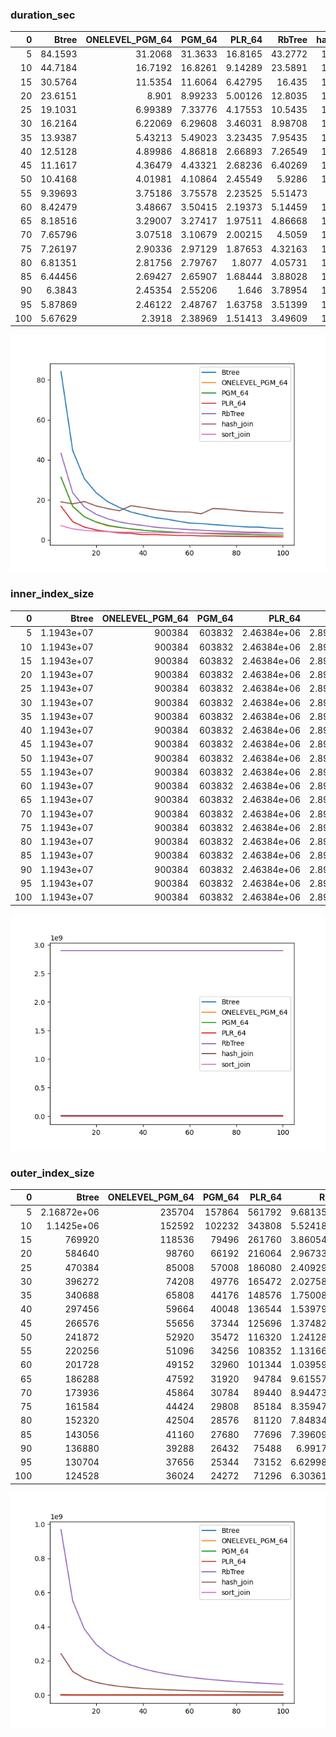 ### duration_sec

|   0 |    Btree |   ONELEVEL_PGM_64 |   PGM_64 |   PLR_64 |   RbTree |   hash_join |   sort_join |
|----:|---------:|------------------:|---------:|---------:|---------:|------------:|------------:|
|   5 | 84.1593  |          31.2068  | 31.3633  | 16.8165  | 43.2772  |     19.0189 |     7.15422 |
|  10 | 44.7184  |          16.7192  | 16.8261  |  9.14289 | 23.5891  |     18.0167 |     5.50426 |
|  15 | 30.5764  |          11.5354  | 11.6064  |  6.42795 | 16.435   |     19.1851 |     4.77955 |
|  20 | 23.6151  |           8.901   |  8.99233 |  5.00126 | 12.8035  |     16.9959 |     4.36012 |
|  25 | 19.1031  |           6.99389 |  7.33776 |  4.17553 | 10.5435  |     15.6458 |     4.11105 |
|  30 | 16.2164  |           6.22069 |  6.29608 |  3.46031 |  8.98708 |     14.5737 |     3.90694 |
|  35 | 13.9387  |           5.43213 |  5.49023 |  3.23435 |  7.95435 |     17.0859 |     3.83812 |
|  40 | 12.5128  |           4.89986 |  4.86818 |  2.66893 |  7.26549 |     16.2323 |     3.7774  |
|  45 | 11.1617  |           4.36479 |  4.43321 |  2.68236 |  6.40269 |     15.2535 |     3.66369 |
|  50 | 10.4168  |           4.01981 |  4.10864 |  2.45549 |  5.9286  |     14.5098 |     3.58743 |
|  55 |  9.39693 |           3.75186 |  3.75578 |  2.23525 |  5.51473 |     14.05   |     3.50352 |
|  60 |  8.42479 |           3.48667 |  3.50415 |  2.19373 |  5.14459 |     13.9137 |     3.50777 |
|  65 |  8.18516 |           3.29007 |  3.27417 |  1.97511 |  4.86668 |     13.0673 |     3.43547 |
|  70 |  7.65796 |           3.07518 |  3.10679 |  2.00215 |  4.5059  |     15.6957 |     3.43777 |
|  75 |  7.26197 |           2.90336 |  2.97129 |  1.87653 |  4.32163 |     15.4194 |     3.42312 |
|  80 |  6.81351 |           2.81756 |  2.79767 |  1.8077  |  4.05731 |     14.7776 |     3.40588 |
|  85 |  6.44456 |           2.69427 |  2.65907 |  1.68444 |  3.88028 |     14.2859 |     3.37758 |
|  90 |  6.3843  |           2.45354 |  2.55206 |  1.646   |  3.78954 |     13.9804 |     3.32016 |
|  95 |  5.87869 |           2.46122 |  2.48767 |  1.63758 |  3.51399 |     13.6857 |     3.34715 |
| 100 |  5.67629 |           2.3918  |  2.38969 |  1.51413 |  3.49609 |     13.5004 |     3.32503 |

![duration_sec.png](duration_sec.png)

### inner_index_size

|   0 |      Btree |   ONELEVEL_PGM_64 |   PGM_64 |      PLR_64 |      RbTree |   hash_join |   sort_join |
|----:|-----------:|------------------:|---------:|------------:|------------:|------------:|------------:|
|   5 | 1.1943e+07 |            900384 |   603832 | 2.46384e+06 | 2.89398e+09 |         nan |         nan |
|  10 | 1.1943e+07 |            900384 |   603832 | 2.46384e+06 | 2.89398e+09 |         nan |         nan |
|  15 | 1.1943e+07 |            900384 |   603832 | 2.46384e+06 | 2.89398e+09 |         nan |         nan |
|  20 | 1.1943e+07 |            900384 |   603832 | 2.46384e+06 | 2.89398e+09 |         nan |         nan |
|  25 | 1.1943e+07 |            900384 |   603832 | 2.46384e+06 | 2.89398e+09 |         nan |         nan |
|  30 | 1.1943e+07 |            900384 |   603832 | 2.46384e+06 | 2.89398e+09 |         nan |         nan |
|  35 | 1.1943e+07 |            900384 |   603832 | 2.46384e+06 | 2.89398e+09 |         nan |         nan |
|  40 | 1.1943e+07 |            900384 |   603832 | 2.46384e+06 | 2.89398e+09 |         nan |         nan |
|  45 | 1.1943e+07 |            900384 |   603832 | 2.46384e+06 | 2.89398e+09 |         nan |         nan |
|  50 | 1.1943e+07 |            900384 |   603832 | 2.46384e+06 | 2.89398e+09 |         nan |         nan |
|  55 | 1.1943e+07 |            900384 |   603832 | 2.46384e+06 | 2.89398e+09 |         nan |         nan |
|  60 | 1.1943e+07 |            900384 |   603832 | 2.46384e+06 | 2.89398e+09 |         nan |         nan |
|  65 | 1.1943e+07 |            900384 |   603832 | 2.46384e+06 | 2.89398e+09 |         nan |         nan |
|  70 | 1.1943e+07 |            900384 |   603832 | 2.46384e+06 | 2.89398e+09 |         nan |         nan |
|  75 | 1.1943e+07 |            900384 |   603832 | 2.46384e+06 | 2.89398e+09 |         nan |         nan |
|  80 | 1.1943e+07 |            900384 |   603832 | 2.46384e+06 | 2.89398e+09 |         nan |         nan |
|  85 | 1.1943e+07 |            900384 |   603832 | 2.46384e+06 | 2.89398e+09 |         nan |         nan |
|  90 | 1.1943e+07 |            900384 |   603832 | 2.46384e+06 | 2.89398e+09 |         nan |         nan |
|  95 | 1.1943e+07 |            900384 |   603832 | 2.46384e+06 | 2.89398e+09 |         nan |         nan |
| 100 | 1.1943e+07 |            900384 |   603832 | 2.46384e+06 | 2.89398e+09 |         nan |         nan |

![inner_index_size.png](inner_index_size.png)

### outer_index_size

|   0 |            Btree |   ONELEVEL_PGM_64 |   PGM_64 |   PLR_64 |      RbTree |   hash_join |   sort_join |
|----:|-----------------:|------------------:|---------:|---------:|------------:|------------:|------------:|
|   5 |      2.16872e+06 |            235704 |   157864 |   561792 | 9.68135e+08 | 2.42034e+08 |         nan |
|  10 |      1.1425e+06  |            152592 |   102232 |   343808 | 5.52418e+08 | 1.38105e+08 |         nan |
|  15 | 769920           |            118536 |    79496 |   261760 | 3.86054e+08 | 9.65135e+07 |         nan |
|  20 | 584640           |             98760 |    66192 |   216064 | 2.96733e+08 | 7.41834e+07 |         nan |
|  25 | 470384           |             85008 |    57008 |   186080 | 2.40929e+08 | 6.02323e+07 |         nan |
|  30 | 396272           |             74208 |    49776 |   165472 | 2.02758e+08 | 5.06894e+07 |         nan |
|  35 | 340688           |             65808 |    44176 |   148576 | 1.75008e+08 | 4.3752e+07  |         nan |
|  40 | 297456           |             59664 |    40048 |   136544 | 1.53979e+08 | 3.84946e+07 |         nan |
|  45 | 266576           |             55656 |    37344 |   125696 | 1.37482e+08 | 3.43706e+07 |         nan |
|  50 | 241872           |             52920 |    35472 |   116320 | 1.24128e+08 | 3.1032e+07  |         nan |
|  55 | 220256           |             51096 |    34256 |   108352 | 1.13166e+08 | 2.82914e+07 |         nan |
|  60 | 201728           |             49152 |    32960 |   101344 | 1.03959e+08 | 2.59896e+07 |         nan |
|  65 | 186288           |             47592 |    31920 |    94784 | 9.61557e+07 | 2.40389e+07 |         nan |
|  70 | 173936           |             45864 |    30784 |    89440 | 8.94473e+07 | 2.23618e+07 |         nan |
|  75 | 161584           |             44424 |    29808 |    85184 | 8.35947e+07 | 2.08987e+07 |         nan |
|  80 | 152320           |             42504 |    28576 |    81120 | 7.84834e+07 | 1.96208e+07 |         nan |
|  85 | 143056           |             41160 |    27680 |    77696 | 7.39609e+07 | 1.84902e+07 |         nan |
|  90 | 136880           |             39288 |    26432 |    75488 | 6.9917e+07  | 1.74792e+07 |         nan |
|  95 | 130704           |             37656 |    25344 |    73152 | 6.62998e+07 | 1.6575e+07  |         nan |
| 100 | 124528           |             36024 |    24272 |    71296 | 6.30361e+07 | 1.5759e+07  |         nan |

![outer_index_size.png](outer_index_size.png)

